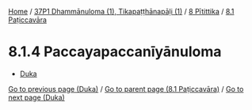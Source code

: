
[Home](/) / [37P1 Dhammānuloma (1), Tikapaṭṭhānapāḷi (1)](../...md) / [8 Pītittika](...md) / [8.1 Paṭiccavāra](../37P1/8/8.1.md)

# 8.1.4 Paccayapaccanīyānuloma

* [Duka](8.1.4/Duka.md)

[Go to previous page (Duka)](8.1.3/Duka.md) / [Go to parent page (8.1 Paṭiccavāra)](../37P1/8/8.1.md) / [Go to next page (Duka)](8.1.4/Duka.md)


